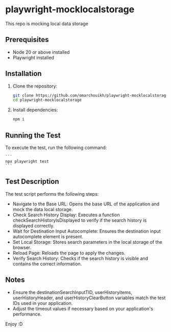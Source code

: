 # playwright-mocklocalstorage

This repo is mocking local data storage

## Prerequisites

- Node 20 or above installed
- Playwright installed

## Installation

1. Clone the repository:

   ```sh
   git clone https://github.com/omarchouikh/playwright-mocklocalstorage.git
   cd playwright-mocklocalstorage
   ```

2. Install dependencies:

   ```sh
   npm i
   ```

## Running the Test

To execute the test, run the following command:

    ```
    npx playwright test
    ```

## Test Description

The test script performs the following steps:

- Navigate to the Base URL: Opens the base URL of the application and mock the data local storage.
- Check Search History Display: Executes a function checkSearchHistoryIsDisplayed to verify if the search history is displayed correctly.
- Wait for Destination Input Autocomplete: Ensures the destination input autocomplete element is present.
- Set Local Storage: Stores search parameters in the local storage of the browser.
- Reload Page: Reloads the page to apply the changes.
- Verify Search History: Checks if the search history is visible and contains the correct information.

## Notes

- Ensure the destinationSearchInputTID, userHistoryitems, userHistoryHeader, and userHistoryClearButton variables match the test IDs used in your application.
- Adjust the timeout values if necessary based on your application's performance.

Enjoy :D
